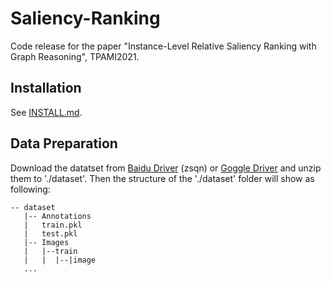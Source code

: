 # Saliency-Ranking
Code release for the paper "Instance-Level Relative Saliency Ranking with Graph Reasoning", TPAMI2021.

## Installation
See [INSTALL.md](INSTALL.md).

## Data Preparation
Download the datatset from [Baidu Driver](https://pan.baidu.com/s/1vzH_av0zCFhTL4WqpbTVmQ) (zsqn) or [Goggle Driver](https://drive.google.com/file/d/1R-S9yT0khNehAaA1M13N0AQGOicJS7uh/view?usp=sharing) and unzip them to './dataset'. Then the structure of the './dataset' folder will show as following:

````
-- dataset
   |-- Annotations
   |   train.pkl
   |   test.pkl
   |-- Images
   |   |--train
   |   |  |--|image
   ...
````
